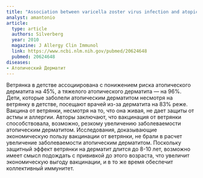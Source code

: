 ```yaml
---
title: "Association between varicella zoster virus infection and atopic dermatitis in early and late childhood: a case-control study"
analyst: amantonio
article:
  type: article
  authors: Silverberg
  year: 2010
  magazine: J Allergy Clin Immunol
  link: https://www.ncbi.nlm.nih.gov/pubmed/20624648
  pubmed: 20624648
diseases:
- Атопический Дерматит
---
```


Ветрянка в детстве ассоциирована с понижением риска атопического дерматита на 45%, а тяжелого атопического дерматита — на 96%.
Дети, которые заболели атопическим дерматитом несмотря на ветрянку в детстве, посещают врачей из-за дерматита на 83% реже.
Вакцина от ветрянки, несмотря на то, что она живая, не дает защиты от астмы и аллергии.
Авторы заключают, что вакцинация от ветрянки способствовала, возможно, резкому увеличению заболеваемости атопическим дерматитом.
Исследования, доказывающие экономическую пользу вакцинации от ветрянки, не брали в расчет увеличение заболеваемости атопическим дерматитом. Поскольку защитный эффект ветрянки на дерматит длится до 8-10 лет, возможно имеет смысл подождать с прививкой до этого возраста, что увеличит экономическую выгоду вакцинации, и в то же время обеспечит коллективный иммунитет.
